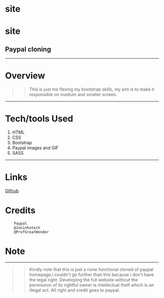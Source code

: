 # site
# site
## Paypal cloning
---
# Overview
>>This is just me flexing my bootstrap skills, my aim is to make it responsible on medium and smaller screen.

---
# Tech/tools Used
1. HTML
2. CSS
3. Bootstrap
4. Paypal images and GIF
6. SASS

---
# Links
[GIthub](https://juninhotech.github.io/Paypal-clone/) 

# Credits
        Paypal
        @Juninhotech
        @ProfGreatWonder
# Note
---
>>Kindly note that this is just a none functional cloned of paypal homepage,i couldn't go further than this because i don't have the legal right. Developing the full website without the permission of its rightful owner is intellectual theft which is an illegal act. All right and credit goes to paypal.